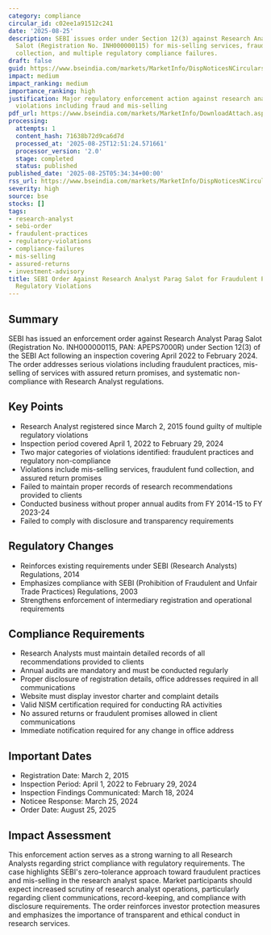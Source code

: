 ```yaml
---
category: compliance
circular_id: c02ee1a91512c241
date: '2025-08-25'
description: SEBI issues order under Section 12(3) against Research Analyst Parag
  Salot (Registration No. INH000000115) for mis-selling services, fraudulent fund
  collection, and multiple regulatory compliance failures.
draft: false
guid: https://www.bseindia.com/markets/MarketInfo/DispNoticesNCirculars.aspx?Noticeid={57D24B9A-C2C2-4856-BDFA-4DF5EB6CA9E3}&noticeno=20250825-1&dt=08/25/2025&icount=1&totcount=37&flag=0
impact: medium
impact_ranking: medium
importance_ranking: high
justification: Major regulatory enforcement action against research analyst for serious
  violations including fraud and mis-selling
pdf_url: https://www.bseindia.com/markets/MarketInfo/DownloadAttach.aspx?id=20250825-1&attachedId=12355d6b-2aac-4a36-ab87-aa178caaf8d5
processing:
  attempts: 1
  content_hash: 71638b72d9ca6d7d
  processed_at: '2025-08-25T12:51:24.571661'
  processor_version: '2.0'
  stage: completed
  status: published
published_date: '2025-08-25T05:34:34+00:00'
rss_url: https://www.bseindia.com/markets/MarketInfo/DispNoticesNCirculars.aspx?Noticeid={57D24B9A-C2C2-4856-BDFA-4DF5EB6CA9E3}&noticeno=20250825-1&dt=08/25/2025&icount=1&totcount=37&flag=0
severity: high
source: bse
stocks: []
tags:
- research-analyst
- sebi-order
- fraudulent-practices
- regulatory-violations
- compliance-failures
- mis-selling
- assured-returns
- investment-advisory
title: SEBI Order Against Research Analyst Parag Salot for Fraudulent Practices and
  Regulatory Violations
---
```


## Summary

SEBI has issued an enforcement order against Research Analyst Parag Salot (Registration No. INH000000115, PAN: APEPS7000R) under Section 12(3) of the SEBI Act following an inspection covering April 2022 to February 2024. The order addresses serious violations including fraudulent practices, mis-selling of services with assured return promises, and systematic non-compliance with Research Analyst regulations.

## Key Points

- Research Analyst registered since March 2, 2015 found guilty of multiple regulatory violations
- Inspection period covered April 1, 2022 to February 29, 2024
- Two major categories of violations identified: fraudulent practices and regulatory non-compliance
- Violations include mis-selling services, fraudulent fund collection, and assured return promises
- Failed to maintain proper records of research recommendations provided to clients
- Conducted business without proper annual audits from FY 2014-15 to FY 2023-24
- Failed to comply with disclosure and transparency requirements

## Regulatory Changes

- Reinforces existing requirements under SEBI (Research Analysts) Regulations, 2014
- Emphasizes compliance with SEBI (Prohibition of Fraudulent and Unfair Trade Practices) Regulations, 2003
- Strengthens enforcement of intermediary registration and operational requirements

## Compliance Requirements

- Research Analysts must maintain detailed records of all recommendations provided to clients
- Annual audits are mandatory and must be conducted regularly
- Proper disclosure of registration details, office addresses required in all communications
- Website must display investor charter and complaint details
- Valid NISM certification required for conducting RA activities
- No assured returns or fraudulent promises allowed in client communications
- Immediate notification required for any change in office address

## Important Dates

- Registration Date: March 2, 2015
- Inspection Period: April 1, 2022 to February 29, 2024
- Inspection Findings Communicated: March 18, 2024
- Noticee Response: March 25, 2024
- Order Date: August 25, 2025

## Impact Assessment

This enforcement action serves as a strong warning to all Research Analysts regarding strict compliance with regulatory requirements. The case highlights SEBI's zero-tolerance approach toward fraudulent practices and mis-selling in the research analyst space. Market participants should expect increased scrutiny of research analyst operations, particularly regarding client communications, record-keeping, and compliance with disclosure requirements. The order reinforces investor protection measures and emphasizes the importance of transparent and ethical conduct in research services.